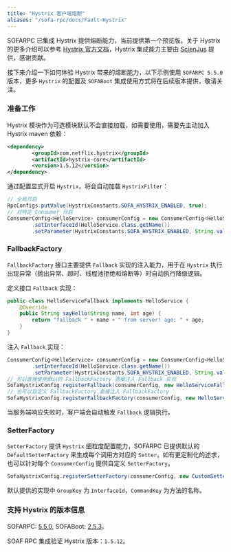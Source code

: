 ```yaml
---
title: "Hystrix 客户端熔断"
aliases: "/sofa-rpc/docs/Fault-Hystrix"
---
```



SOFARPC 已集成 Hystrix 提供熔断能力，当前提供第一个预览版。关于 Hystrix 的更多介绍可以参考 [Hystrix 官方文档](https://github.com/Netflix/Hystrix)，Hystrix 集成能力主要由 [ScienJus](https://github.com/ScienJus) 提供，感谢贡献。

接下来介绍一下如何体验 Hystrix 带来的熔断能力，以下示例使用 `SOFARPC 5.5.0` 版本，更多 `Hystrix` 的配置及 `SOFABoot` 集成使用方式将在后续版本提供，敬请关注。

### 准备工作

Hystrix 模块作为可选模块默认不会直接加载，如需要使用，需要先主动加入 Hystrix maven 依赖：

```xml
<dependency>
        <groupId>com.netflix.hystrix</groupId>
        <artifactId>hystrix-core</artifactId>
        <version>1.5.12</version>
</dependency>
```

通过配置显式开启 `Hystrix`，将会自动加载 `HystrixFilter`：

```java
// 全局开启
RpcConfigs.putValue(HystrixConstants.SOFA_HYSTRIX_ENABLED, true);
// 对特定 Consumer 开启
ConsumerConfig<HelloService> consumerConfig = new ConsumerConfig<HelloService>()
        .setInterfaceId(HelloService.class.getName())
        .setParameter(HystrixConstants.SOFA_HYSTRIX_ENABLED, String.valueOf(true));
```

### FallbackFactory

`FallbackFactory` 接口主要提供 `Fallback` 实现的注入能力，用于在 `Hystrix` 执行出现异常（抛出异常、超时、线程池拒绝和熔断等）时自动执行降级逻辑。

定义接口 `Fallback` 实现：

```java
public class HelloServiceFallback implements HelloService {
    @Override
    public String sayHello(String name, int age) {
        return "fallback " + name + " from server! age: " + age;
    }
}
```

注入 `Fallback` 实现：

```java
ConsumerConfig<HelloService> consumerConfig = new ConsumerConfig<HelloService>()
        .setInterfaceId(HelloService.class.getName())
        .setParameter(HystrixConstants.SOFA_HYSTRIX_ENABLED, String.valueOf(true));
// 可以直接使用默认的 FallbackFactory 直接注入 Fallback 实现
SofaHystrixConfig.registerFallback(consumerConfig, new HelloServiceFallback());
// 也可以自定义 FallbackFactory 直接注入 FallbackFactory
SofaHystrixConfig.registerFallbackFactory(consumerConfig, new HelloServiceFallbackFactory());
```

当服务端响应失败时，客户端会自动触发 `Fallback` 逻辑执行。

### SetterFactory

`SetterFactory` 提供 `Hystrix` 细粒度配置能力，SOFARPC 已提供默认的 `DefaultSetterFactory` 来生成每个调用方对应的 `Setter`，如有更定制化的述求，也可以针对每个 `ConsumerConfig` 提供自定义 `SetterFactory`。

```java
SofaHystrixConfig.registerSetterFactory(consumerConfig, new CustomSetterFactory());
```

默认提供的实现中 `GroupKey` 为 `InterfaceId`，`CommandKey` 为方法的名称。

### 支持 Hystrix 的版本信息

SOFARPC: [5.5.0](https://github.com/sofastack/sofa-rpc/releases), SOFABoot: [2.5.3](https://github.com/sofastack/sofa-boot/releases/)。

SOAF RPC 集成验证 Hystrix 版本：`1.5.12`。
